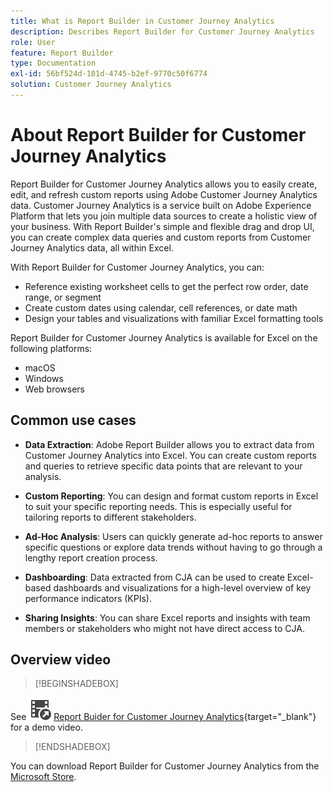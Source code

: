 ```yaml
---
title: What is Report Builder in Customer Journey Analytics
description: Describes Report Builder for Customer Journey Analytics
role: User
feature: Report Builder
type: Documentation
exl-id: 56bf524d-101d-4745-b2ef-9770c50f6774
solution: Customer Journey Analytics
---
```

# About Report Builder for Customer Journey Analytics

Report Builder for Customer Journey Analytics allows you to easily create, edit, and refresh custom reports using Adobe Customer Journey Analytics data. Customer Journey Analytics is a service built on Adobe Experience Platform that lets you join multiple data sources to create a holistic view of your business. With Report Builder's simple and flexible drag and drop UI, you can create complex data queries and custom reports from Customer Journey Analytics data, all within Excel.

With Report Builder for Customer Journey Analytics, you can:

- Reference existing worksheet cells to get the perfect row order, date range, or segment
- Create custom dates using calendar, cell references, or date math
- Design your tables and visualizations with familiar Excel formatting tools

Report Builder for Customer Journey Analytics is available for Excel on the following platforms:

- macOS
- Windows
- Web browsers

## Common use cases

- **Data Extraction**: Adobe Report Builder allows you to extract data from Customer Journey Analytics into Excel. You can create custom reports and queries to retrieve specific data points that are relevant to your analysis. 

- **Custom Reporting**: You can design and format custom reports in Excel to suit your specific reporting needs. This is especially useful for tailoring reports to different stakeholders. 

- **Ad-Hoc Analysis**: Users can quickly generate ad-hoc reports to answer specific questions or explore data trends without having to go through a lengthy report creation process. 

- **Dashboarding**: Data extracted from CJA can be used to create Excel-based dashboards and visualizations for a high-level overview of key performance indicators (KPIs). 

- **Sharing Insights**: You can share Excel reports and insights with team members or stakeholders who might not have direct access to CJA.

## Overview video


>[!BEGINSHADEBOX]

See ![VideoCheckedOut](/help/assets/icons/VideoCheckedOut.svg) [Report Buider for Customer Journey Analytics](https://video.tv.adobe.com/v/337569?quality=12&learn=on){target="_blank"} for a demo video.

>[!ENDSHADEBOX]

 You can download Report Builder for Customer Journey Analytics from the
 [Microsoft Store](https://appsource.microsoft.com/en-us/product/Office365/WA200003101).
